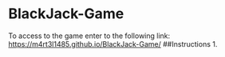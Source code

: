 # BlackJack-Game
To access to the game enter to the following link: https://m4rt3l1485.github.io/BlackJack-Game/
##Instructions
1. 
